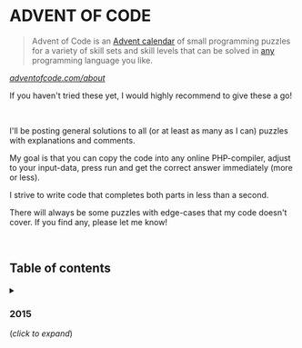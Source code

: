 # ADVENT OF CODE
> Advent of Code is an [Advent calendar](https://en.wikipedia.org/wiki/Advent_calendar) of small programming puzzles for a variety of skill sets and skill levels that can be solved in [any](https://github.com/search?q=advent+of+code) programming language you like.

*[adventofcode.com/about](https://adventofcode.com/about)*

If you haven't tried these yet, I would highly recommend to give these a go!

&nbsp;

I'll be posting general solutions to all (or at least as many as I can) puzzles with explanations and comments.

My goal is that you can copy the code into any online PHP-compiler, adjust to your input-data, press run and get the correct answer immediately (more or less).

I strive to write code that completes both parts in less than a second.

There will always be some puzzles with edge-cases that my code doesn't cover. If you find any, please let me know!

&nbsp;

## Table of contents

<details>
  <summary><h3>2015</h3> (<i>click to expand</i>)</summary>

|     SOLUTION      | PUZZLE                                                                          |
|:-----------------:|:--------------------------------------------------------------------------------|
| [01](2015/01.php) | *[Not Quite Lisp](https://adventofcode.com/2015/day/1)*                         |
| [02](2015/02.php) | *[I Was Told There Would Be No Math](https://adventofcode.com/2015/day/2)*      |
| [03](2015/03.php) | *[Perfectly Spherical Houses in a Vacuum](https://adventofcode.com/2015/day/3)* |
| [04](2015/04.php) | *[The Ideal Stocking Stuffer](https://adventofcode.com/2015/day/4)*             |
| [05](2015/05.php) | *[Doesn't He Have Intern-Elves For This?](https://adventofcode.com/2015/day/5)* |
| [06](2015/06.php) | *[Probably a Fire Hazard](https://adventofcode.com/2015/day/6)*                 |
| [07](2015/07.php) | *[Some Assembly Required](https://adventofcode.com/2015/day/7)*                 |
| [08](2015/08.php) | *[Matchsticks](https://adventofcode.com/2015/day/8)*                            |
| [09](2015/09.php) | *[All in a Single Night](https://adventofcode.com/2015/day/9)*                  |
| [10](2015/10.php) | *[Elves Look, Elves Say](https://adventofcode.com/2015/day/10)*                 |
| [11](2015/11.php) | *[Corporate Policy](https://adventofcode.com/2015/day/11)*                      |
| [12](2015/12.php) | *[JSAbacusFramework.io](https://adventofcode.com/2015/day/12)*                  |
| [13](2015/13.php) | *[Knights of the Dinner Table](https://adventofcode.com/2015/day/13)*           |
| [14](2015/14.php) | *[Reindeer Olympics](https://adventofcode.com/2015/day/14)*                     |
| [15](2015/15.php) | *[Science for Hungry People](https://adventofcode.com/2015/day/15)*             |
| [16](2015/16.php) | *[Aunt Sue](https://adventofcode.com/2015/day/16)*                              |
| [17](2015/17.php) | *[No Such Thing as Too Much](https://adventofcode.com/2015/day/17)*             |
| [18](2015/18.php) | *[Like a GIF For Your Yard](https://adventofcode.com/2015/day/18)*              |
</details>
